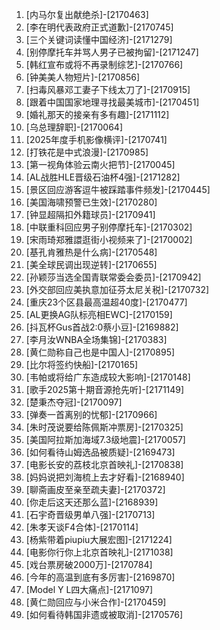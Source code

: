 
1. [内马尔复出献绝杀]-[2170463]
1. [李在明代表政府正式道歉]-[2170745]
1. [三个关键词读懂中国经济]-[2171279]
1. [别停摩托车并骂人男子已被拘留]-[2171247]
1. [韩红宣布或将不再录制综艺]-[2170766]
1. [钟美美人物短片]-[2170856]
1. [扫毒风暴邓工妻子下线太刀了]-[2170915]
1. [跟着中国国家地理寻找最美城市]-[2170451]
1. [婚礼那天的接亲有多有趣]-[2171112]
1. [乌总理辞职]-[2170064]
1. [2025年度手机影像横评]-[2170741]
1. [打铁花是中式浪漫]-[2170985]
1. [第一视角体验云南火把节]-[2170045]
1. [AL战胜HLE晋级石油杯4强]-[2171282]
1. [景区回应游客逗牛被踩踏事件频发]-[2170445]
1. [美国海啸预警已生效]-[2170280]
1. [钟显超隔扣外籍球员]-[2170941]
1. [中联重科回应男子别停摩托车]-[2170302]
1. [宋雨琦郑雅譞逛街小视频来了]-[2170002]
1. [基孔肯雅热是什么病]-[2170548]
1. [美全球民调出现逆转]-[2170655]
1. [孙颖莎当选全国青联常委会委员]-[2170942]
1. [外交部回应美执意加征芬太尼关税]-[2170732]
1. [重庆23个区县最高温超40度]-[2170477]
1. [AL更换AG队标亮相EWC]-[2170159]
1. [抖瓦杯Gus首战2:0蔡小豆]-[2169882]
1. [李月汝WNBA全场集锦]-[2170383]
1. [黄仁勋称自己也是中国人]-[2170895]
1. [比尔将签约快船]-[2170165]
1. [韦帕或将给广东造成较大影响]-[2170148]
1. [歌手2025第十期音源抢先听]-[2171149]
1. [楚秉杰夺冠]-[2170097]
1. [弹奏一首离别的忧郁]-[2170966]
1. [朱时茂说要给陈佩斯冲票房]-[2170325]
1. [美国阿拉斯加海域7.3级地震]-[2170057]
1. [如何看待山姆选品被质疑]-[2169473]
1. [电影长安的荔枝北京首映礼]-[2170838]
1. [妈妈说把刘海梳上去才好看]-[2168940]
1. [聊斋画皮至亲至疏夫妻]-[2170372]
1. [你走后这天还那么蓝]-[2168939]
1. [石宇奇晋级男单八强]-[2170713]
1. [朱孝天谈F4合体]-[2170114]
1. [杨紫带着piupiu大展宏图]-[2171224]
1. [电影你行你上北京首映礼]-[2171038]
1. [戏台票房破2000万]-[2170784]
1. [今年的高温到底有多厉害]-[2169870]
1. [Model Y L四大痛点]-[2171097]
1. [黄仁勋回应与小米合作]-[2170459]
1. [如何看待韩国非遗或被取消]-[2170576]